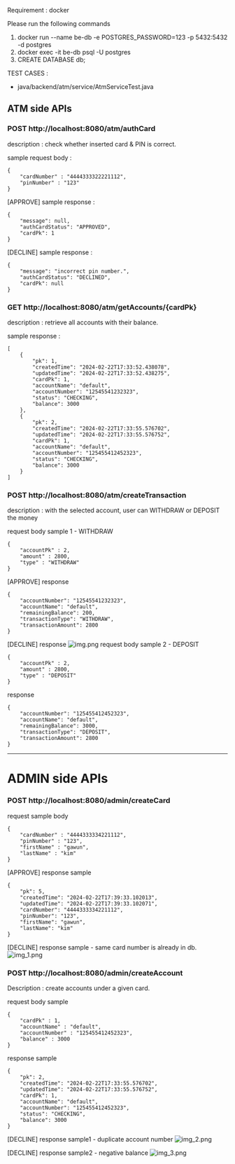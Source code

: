 Requirement : docker


Please run the following commands

1. docker run --name be-db -e POSTGRES_PASSWORD=123 -p 5432:5432 -d postgres
2. docker exec -it be-db psql -U postgres      
3. CREATE DATABASE db;

TEST CASES :
- java/backend/atm/service/AtmServiceTest.java


## **ATM side APIs** 

### POST http://localhost:8080/atm/authCard
description : check whether inserted card & PIN is correct.

sample request body : 
```dbn-psql
{
    "cardNumber" : "4444333322221112",
    "pinNumber" : "123"
}
```
[APPROVE] sample response  :
```dbn-psql
{
    "message": null,
    "authCardStatus": "APPROVED",
    "cardPk": 1
}
```
[DECLINE] sample response  :
```dbn-psql
{
    "message": "incorrect pin number.",
    "authCardStatus": "DECLINED",
    "cardPk": null
}
```

### GET http://localhost:8080/atm/getAccounts/{cardPk}
description : retrieve all accounts with their balance.

sample response :
```dbn-psql
[
    {
        "pk": 1,
        "createdTime": "2024-02-22T17:33:52.438078",
        "updatedTime": "2024-02-22T17:33:52.438275",
        "cardPk": 1,
        "accountName": "default",
        "accountNumber": "12545541232323",
        "status": "CHECKING",
        "balance": 3000
    },
    {
        "pk": 2,
        "createdTime": "2024-02-22T17:33:55.576702",
        "updatedTime": "2024-02-22T17:33:55.576752",
        "cardPk": 1,
        "accountName": "default",
        "accountNumber": "125455412452323",
        "status": "CHECKING",
        "balance": 3000
    }
]
```
### POST http://localhost:8080/atm/createTransaction
description : with the selected account, user can WITHDRAW or DEPOSIT the money

request body sample 1 - WITHDRAW
```dbn-psql
{
    "accountPk" : 2,
    "amount" : 2800,
    "type" : "WITHDRAW"
}
```
[APPROVE] response
```
{
    "accountNumber": "12545541232323",
    "accountName": "default",
    "remainingBalance": 200,
    "transactionType": "WITHDRAW",
    "transactionAmount": 2800
}
```
[DECLINE] response
![img.png](img.png)
request body sample 2 - DEPOSIT
```dbn-psql
{
    "accountPk" : 2,
    "amount" : 2800,
    "type" : "DEPOSIT"
}
```
response
```dbn-psql
{
    "accountNumber": "125455412452323",
    "accountName": "default",
    "remainingBalance": 3000,
    "transactionType": "DEPOSIT",
    "transactionAmount": 2800
}
```






-----------


# ADMIN side APIs
### POST http://localhost:8080/admin/createCard

request  sample body
```dbn-psql
{
    "cardNumber" : "4444333334221112",
    "pinNumber" : "123",
    "firstName" : "gawun",
    "lastName" : "kim"
}
```
[APPROVE] response sample
```dbn-psql
{
    "pk": 5,
    "createdTime": "2024-02-22T17:39:33.102013",
    "updatedTime": "2024-02-22T17:39:33.102071",
    "cardNumber": "4444333334221112",
    "pinNumber": "123",
    "firstName": "gawun",
    "lastName": "kim"
}
```
[DECLINE] response sample - same card number is already in db.
![img_1.png](img_1.png)

### POST http://localhost:8080/admin/createAccount

Description : create accounts under a given card.

request body sample
```dbn-psql
{
    "cardPk" : 1,
    "accountName" : "default",
    "accountNumber" : "125455412452323",
    "balance" : 3000
}
```
response sample
```dbn-psql
{
    "pk": 2,
    "createdTime": "2024-02-22T17:33:55.576702",
    "updatedTime": "2024-02-22T17:33:55.576752",
    "cardPk": 1,
    "accountName": "default",
    "accountNumber": "125455412452323",
    "status": "CHECKING",
    "balance": 3000
}
```


[DECLINE] response sample1 - duplicate account number
![img_2.png](img_2.png)


[DECLINE] response sample2 - negative balance
![img_3.png](img_3.png)
